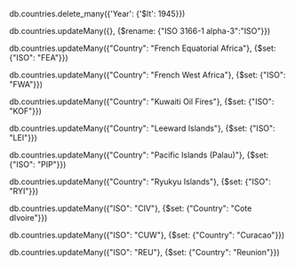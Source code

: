 db.countries.delete_many({'Year': {'$lt': 1945}})

db.countries.updateMany({}, {$rename: {"ISO 3166-1 alpha-3":"ISO"}})

db.countries.updateMany({"Country": "French Equatorial Africa"}, {$set: {"ISO": "FEA"}})

db.countries.updateMany({"Country": "French West Africa"}, {$set: {"ISO": "FWA"}})

db.countries.updateMany({"Country": "Kuwaiti Oil Fires"}, {$set: {"ISO": "KOF"}})

db.countries.updateMany({"Country": "Leeward Islands"}, {$set: {"ISO": "LEI"}})

db.countries.updateMany({"Country": "Pacific Islands (Palau)"}, {$set: {"ISO": "PIP"}})

db.countries.updateMany({"Country": "Ryukyu Islands"}, {$set: {"ISO": "RYI"}})

db.countries.updateMany({"ISO": "CIV"}, {$set: {"Country": "Cote dIvoire"}})

db.countries.updateMany({"ISO": "CUW"}, {$set: {"Country": "Curacao"}})

db.countries.updateMany({"ISO": "REU"}, {$set: {"Country": "Reunion"}})
